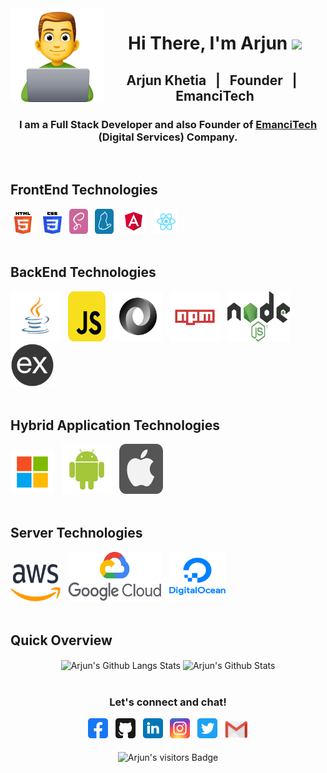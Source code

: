 <img src="https://github.com/arjunkhetia/arjunkhetia/blob/master/images/developer.png" align="left" width="150" height="150">
<div align="center">
   <h1>Hi There, I'm Arjun  <img src="https://media.giphy.com/media/hvRJCLFzcasrR4ia7z/giphy.gif" width="25px"> </h1>
</div>
<div align="center">
   <h2> Arjun Khetia &nbsp; | &nbsp; Founder &nbsp; | &nbsp; EmanciTech </h2>
   <h3>
      I am a Full Stack Developer and also Founder of 
      <span>
         <a href="http://www.emancitech.com">EmanciTech</a>
      </span> 
      (Digital Services) Company.
   </h3>
</div>
<br />
<div align="left">
   <h2> FrontEnd Technologies </h2>
   <img raw=true height="35" width="40" src="https://github.com/arjunkhetia/arjunkhetia/blob/master/images/html.png">
   &nbsp;
   <img raw=true height="35" width="30" src="https://github.com/arjunkhetia/arjunkhetia/blob/master/images/css.png">
   &nbsp;
   <img raw=true height="40" width="30" src="https://github.com/arjunkhetia/arjunkhetia/blob/master/images/sass.svg">
   &nbsp;
   <img raw=true height="40" width="30" src="https://github.com/arjunkhetia/arjunkhetia/blob/master/images/yarn.svg">
   &nbsp;
   <img raw=true height="40" width="40" src="https://github.com/arjunkhetia/arjunkhetia/blob/master/images/angular.svg">
   &nbsp;
   <img raw=true height="40" width="40" src="https://github.com/arjunkhetia/arjunkhetia/blob/master/images/react.svg">
</div>
<br />
<div align="left">
   <h2> BackEnd Technologies </h2>
   <img raw=true height="80" width="80" src="https://github.com/arjunkhetia/arjunkhetia/blob/master/images/java.svg">
   &nbsp;
   <img raw=true height="80" width="60" src="https://github.com/arjunkhetia/arjunkhetia/blob/master/images/javascript.svg">
   &nbsp;
   <img raw=true height="80" width="80" src="https://github.com/arjunkhetia/arjunkhetia/blob/master/images/json.svg">
   &nbsp;
   <img raw=true height="80" width="80" src="https://github.com/arjunkhetia/arjunkhetia/blob/master/images/npm.svg">
   &nbsp;
   <img raw=true height="80" width="100" src="https://github.com/arjunkhetia/arjunkhetia/blob/master/images/nodejs.png">
   &nbsp;
   <img raw=true height="70" width="70" src="https://github.com/arjunkhetia/arjunkhetia/blob/master/images/expressjs.png">
</div>
<br />
<div align="left">
   <h2> Hybrid Application Technologies </h2>
   <img raw=true height="70" width="70" src="https://github.com/arjunkhetia/arjunkhetia/blob/master/images/windows.svg">
   &nbsp;
   <img raw=true height="80" width="80" src="https://github.com/arjunkhetia/arjunkhetia/blob/master/images/android.svg">
   &nbsp;
   <img raw=true height="80" width="70" src="https://github.com/arjunkhetia/arjunkhetia/blob/master/images/apple.svg">
</div>
<br />
<div align="left">
   <h2> Server Technologies </h2>
   <img raw=true height="60" width="80" src="https://github.com/arjunkhetia/arjunkhetia/blob/master/images/aws.png">
   &nbsp;
   <img raw=true height="80" width="150" src="https://github.com/arjunkhetia/arjunkhetia/blob/master/images/google.png">
   &nbsp;
   <img raw=true height="80" width="90" src="https://github.com/arjunkhetia/arjunkhetia/blob/master/images/digitalocean.png">
</div>
<br />
<div align="left">
   <h2> Quick Overview </h2>
</div>
<div align="center">
   <img src="https://github-readme-stats.vercel.app/api/top-langs/?username=arjunkhetia&langs_count=10&layout=compact" align="center" alt="Arjun's Github Langs Stats" />
   <img src="https://github-readme-stats.vercel.app/api?username=arjunkhetia&show_icons=true" align="center" alt="Arjun's Github Stats" />
</div>
<br />
<div align="center">
   <h3>Let's connect and chat!</h3>
   <a href="https://www.facebook.com/arjunkhetia"><img raw=true height="32" width="32" src="https://github.com/arjunkhetia/arjunkhetia/blob/master/images/facebook.svg"></a>
   &nbsp;
   <a href="https://github.com/arjunkhetia"><img height="32" width="32" src="https://github.com/arjunkhetia/arjunkhetia/blob/master/images/github.svg"></a>
   &nbsp;
   <a href="https://www.linkedin.com/in/arjun-khetia-32527a54/"><img height="32" width="32" src="https://github.com/arjunkhetia/arjunkhetia/blob/master/images/linkedin.svg"></a>
   &nbsp;
   <a href="https://www.instagram.com/arjunkhetia/"><img height="32" width="32" src="https://github.com/arjunkhetia/arjunkhetia/blob/master/images/instagram.svg"></a>
   &nbsp;
   <a href="https://twitter.com/arjunkhetia"><img height="32" width="32" src="https://github.com/arjunkhetia/arjunkhetia/blob/master/images/twitter.svg"></a>
   &nbsp;
   <a href="mailto:arjunkhetia@gmail.com"><img width="37" src="https://github.com/arjunkhetia/arjunkhetia/blob/master/images/gmail.png"></a>
</div>
<br />
<div align="center">
   <img src="https://visitor-badge.glitch.me/badge?page_id=arjunkhetia" align="center" alt="Arjun's visitors Badge" />
</div>
